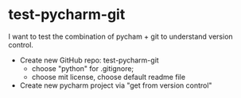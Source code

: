 # test-pycharm-git
I want to test the combination of pycham + git to understand version control.

- Create new GitHub repo: test-pycharm-git
  - choose "python" for .gitignore; 
  - choose mit license, choose default readme file
- Create new pycharm project via "get from version control"
